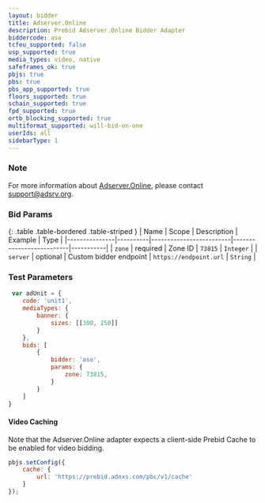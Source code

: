 ```yaml
---
layout: bidder
title: Adserver.Online
description: Prebid Adserver.Online Bidder Adapter
biddercode: aso
tcfeu_supported: false
usp_supported: true
media_types: video, native
safeframes_ok: true
pbjs: true
pbs: true
pbs_app_supported: true
floors_supported: true
schain_supported: true
fpd_supported: true
ortb_blocking_supported: true
multiformat_supported: will-bid-on-one
userIds: all
sidebarType: 1
---
```

### Note

For more information about [Adserver.Online](https://adserver.online), please contact <support@adsrv.org>.

### Bid Params

{: .table .table-bordered .table-striped }
| Name          | Scope    | Description             | Example                  | Type      |
|---------------|----------|-------------------------|--------------------------|-----------|
| `zone`        | required | Zone ID                 | `73815`                  | `Integer` |
| `server`      | optional | Custom bidder endpoint  | `https://endpoint.url`   | `String`  |

### Test Parameters

```js
 var adUnit = {
    code: 'unit1',
    mediaTypes: {
        banner: {
            sizes: [[300, 250]]
        }
    },
    bids: [
        {
            bidder: 'aso',
            params: {
                zone: 73815,
            }
        }
    ]
}
```

#### Video Caching

Note that the Adserver.Online adapter expects a client-side Prebid Cache to be enabled for video bidding.

```js
pbjs.setConfig({
    cache: {
        url: 'https://prebid.adnxs.com/pbc/v1/cache'
    }
});
```
